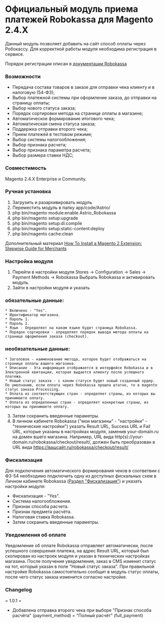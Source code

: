 # Официальный модуль приема платежей Robokassa для Magento 2.4.X
Данный модуль позволяет добавить на сайт способ оплаты через Робокассу. 
Для корректной работы модуля необходима регистрация в сервисе.

Порядок регистрации описан в [документации Robokassa](https://docs.robokassa.ru/#7844)

### Возможности
* Передача состава товаров в заказе для отправки чека клиенту и в налоговую (54-ФЗ);
* Выбор платежной системы при оформление заказа, до отправки на страницу оплаты;
* Выбор нового статуса заказа;
* Порядок сортировки метода на странице оплаты в магазине;
* Автоматическое формирование итогового чека;
* Автоматическая смена статуса заказа;
* Поддержка отправки второго чека;
* Прием платежей в тестовом режиме;
* Выбор системы налогообложения;
* Выбор признака расчета;
* Выбор признака параметра расчета;
* Выбор размера ставки НДС;


### Совместимость
Magento 2.4.X Enterprise и Community.

### Ручная установка

1. Загрузить и разархивировать модуль
2. Переместить модуль в папку app/code/Astrio/
3. php bin/magento module:enable Astrio_Robokassa
4. php bin/magento setup:upgrade
5. php bin/magento setup:di:compile
6. php bin/magento setup:static-content:deploy
7. php bin/magento cache:clean 

Дополнительный материал [How To Install a Magento 2 Extension: Stepwise Guide for Merchants](https://www.nexcess.net/blog/how-to-install-a-magento-2-extension/)


### Настройка модуля

1. Перейти в настройки модуля Stores -> Configuration -> Sales -> Payment Methods -> Robokassa
Выбрать Robokassa и активировать модуль.
2. Зайти в настройки модуля и указать
### обязательные данные:
    * Включено - "Yes".
    * Идентификатор магазина.
    * Пароль 1.
    * Пароль 2.
    * Язык - Определяет на каком языке будет страница Robokassa.
    * Порядок сортировки - определяет порядок вывода метода оплаты на странице оформления заказа (checkout).
### необязательные данные:
    * Заголовок - наименование метода, которое будет отображаться на странице оплаты вашего магазина.
    * Описание - Эта информация отображается в интерфейсе Robokassa и в Электронной квитанции, которая выдается клиенту после успешного платежа. 
    * Новый статус заказа - с каком статусе будет новый созданный ордер. По умолчанию, если оплата через Robokassa прошла штатно, то в magento статус заказа Processing.  
    * Оплата из соответствующих стран - определяет страны, из которых вы принимаете оплату.
    * Оплата из определенных стран - определяет конкретные страны, из которых вы принимаете оплату.

3. Затем сохранить введенные параметры.
4. В личном кабинете Robokassa ("мои магазины" - "настройки" - "технические настройки") указать Result URL, Success URL и Fail URL, которые указаны в настройках модуля, заменив your-domain.ru на домен вшего магазина. 
Например, URL вида http(s)://your-domain.ru/robokassa/checkout/result/, должен быть преобразован в URL вида https://вашсайт.ru/robokassa/checkout/result/ 

### Фискализация

Для подключения автоматического формирования чеков в соответвии с ФЗ-54 необходимо подключить одну из доступных фискальных схем в Личном кабинете Robokassa ([Раздел "Фискализация"](https://partner.robokassa.ru/Fiscalization)) и указать настройки модуля:
* Фискализация - "Yes".
* Система налогообложения.
* Признак способа расчета.
* Признак предмета расчёта.
* Налоговая ставка Robokassa.
* Затем сохранить введенные параметры.


### Уведомления об оплате

Уведомление об оплате Robokassa отправляет автоматически, после успешного совершения платежа, на адрес Result URL, который был скопирован из настроек модуля и указан в технических настройках магазина.
После получения уведомления, заказ в CMS изменит статус на тот, который указан в поле "Новый статус заказа". При правильной настройке Robokassa самостоятельно сообщит в модуль статус оплаты, после чего статус заказа изменится согласно настройке.

### Changelog
= 1.0.1 =
* Добавлена отправка второго чека при выборе "Признак способа расчёта" (payment_method) = "Полный расчёт" (full_payment)